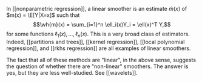 In [[nonparametric regression]], a linear smoother is an estimate $\hat{m}(x)$ of $m(x) = \E[Y|X=x]$ such that 
$$\wh{m}(x) = \sum_{i=1}^n \ell_i(x)Y_i = \ell(x)^T Y,$$
for some functions $\ell_1(x),\dots,\ell_n(x)$. This is a very broad class of estimators. Indeed, [[partitions and trees]], [[kernel regression]], [[local polynomial regression]], and [[rkhs regression]] are all examples of linear smoothers. 

The fact that all of these methods are "linear", in the above sense, suggests the question of whether there are "non-linear" smoothers. The answer is yes, but they are less well-studied. See [[wavelets]]. 